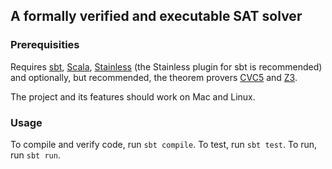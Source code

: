 ## A formally verified and executable SAT solver

### Prerequisities

Requires [sbt](https://github.com/sbt/sbt), [Scala](https://github.com/lampepfl/dotty), [Stainless](https://github.com/epfl-lara/stainless) (the Stainless plugin for sbt is recommended) and optionally, but recommended, the theorem provers [CVC5](https://cvc5.github.io/) and [Z3](https://github.com/Z3Prover/z3).

The project and its features should work on Mac and Linux.

### Usage

To compile and verify code, run `sbt compile`.
To test, run `sbt test`.
To run, run `sbt run`.

